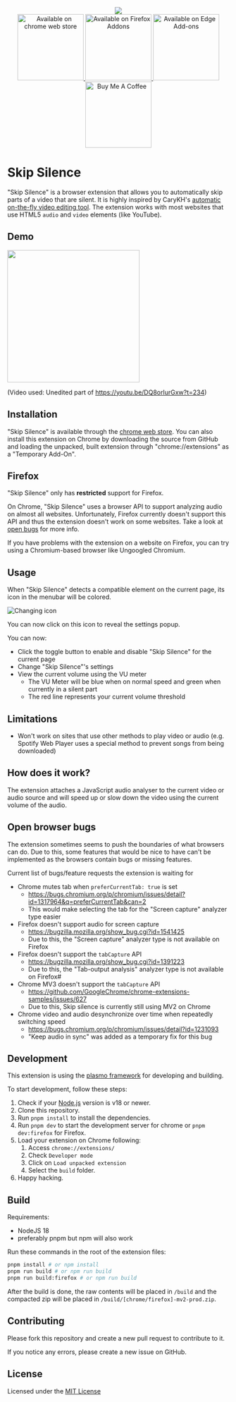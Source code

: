 <p align="center">
    <img src="img/title.png"><br />
    <a href="https://chrome.google.com/webstore/detail/skip-silence/fhdmkhbefcbhakffdihhceaklaigdllh">
        <img src="img/chrome.png" alt="Available on chrome web store" width="150">
    </a>
    <a href="https://addons.mozilla.org/de/firefox/addon/skip-silence/">
        <img src="img/firefox.png" alt="Available on Firefox Addons" width="150">
    </a>
    <a href="https://microsoftedge.microsoft.com/addons/detail/skip-silence/njflliajflcedhfmpmhdekhmejekonmc">
        <img src="img/edge.png" alt="Available on Edge Add-ons" width="150">
    </a>
    <a href="https://www.buymeacoffee.com/vantezzen" target="_blank">
      <img src="src/assets/img/bmc.png" alt="Buy Me A Coffee" width="150">
    </a>
</p>

# Skip Silence

"Skip Silence" is a browser extension that allows you to automatically skip parts of a video that are silent.
It is highly inspired by CaryKH's [automatic on-the-fly video editing tool](https://www.youtube.com/watch?v=DQ8orIurGxw).
The extension works with most websites that use HTML5 `audio` and `video` elements (like YouTube).

## Demo

<img src="img/demo.gif" height="300">

(Video used: Unedited part of <https://youtu.be/DQ8orIurGxw?t=234>)

## Installation

"Skip Silence" is available through the [chrome web store](https://chrome.google.com/webstore/detail/skip-silence/fhdmkhbefcbhakffdihhceaklaigdllh).
You can also install this extension on Chrome by downloading the source from GitHub and loading the unpacked, built extension through "chrome://extensions" as a "Temporary Add-On".

## Firefox

"Skip Silence" only has **restricted** support for Firefox.

On Chrome, "Skip Silence" uses a browser API to support analyzing audio on almost all websites. Unfortunately, Firefox currently doesn't support this API and thus the extension doesn't work on some websites. Take a look at [open bugs](#open-browser-bugs) for more info.

If you have problems with the extension on a website on Firefox, you can try using a Chromium-based browser like Ungoogled Chromium.

## Usage

When "Skip Silence" detects a compatible element on the current page, its icon in the menubar will be colored.

![Changing icon](img/icon_change.png)

You can now click on this icon to reveal the settings popup.

You can now:

- Click the toggle button to enable and disable "Skip Silence" for the current page
- Change "Skip Silence"'s settings
- View the current volume using the VU meter
  - The VU Meter will be blue when on normal speed and green when currently in a silent part
  - The red line represents your current volume threshold

## Limitations

- Won't work on sites that use other methods to play video or audio (e.g. Spotify Web Player uses a special method to prevent songs from being downloaded)

## How does it work?

The extension attaches a JavaScript audio analyser to the current video or audio source and will speed up or slow down the video using the current volume of the audio.

## Open browser bugs

The extension sometimes seems to push the boundaries of what browsers can do. Due to this, some features that would be nice to have can't be implemented as the browsers contain bugs or missing features.

Current list of bugs/feature requests the extension is waiting for

- Chrome mutes tab when `preferCurrentTab: true` is set
  - https://bugs.chromium.org/p/chromium/issues/detail?id=1317964&q=preferCurrentTab&can=2
  - This would make selecting the tab for the "Screen capture" analyzer type easier
- Firefox doesn't support audio for screen capture
  - https://bugzilla.mozilla.org/show_bug.cgi?id=1541425
  - Due to this, the "Screen capture" analyzer type is not available on Firefox
- Firefox doesn't support the `tabCapture` API
  - https://bugzilla.mozilla.org/show_bug.cgi?id=1391223
  - Due to this, the "Tab-output analysis" analyzer type is not available on Firefox#
- Chrome MV3 doesn't support the `tabCapture` API
  - https://github.com/GoogleChrome/chrome-extensions-samples/issues/627
  - Due to this, Skip silence is currently still using MV2 on Chrome
- Chrome video and audio desynchronize over time when repeatedly switching speed
  - https://bugs.chromium.org/p/chromium/issues/detail?id=1231093
  - "Keep audio in sync" was added as a temporary fix for this bug

## Development

This extension is using the [plasmo framework](https://docs.plasmo.com/) for developing and building.

To start development, follow these steps:

1. Check if your [Node.js](https://nodejs.org/) version is v18 or newer.
2. Clone this repository.
3. Run `pnpm install` to install the dependencies.
4. Run `pnpm dev` to start the development server for chrome or `pnpm dev:firefox` for Firefox.
5. Load your extension on Chrome following:
   1. Access `chrome://extensions/`
   2. Check `Developer mode`
   3. Click on `Load unpacked extension`
   4. Select the `build` folder.
6. Happy hacking.

## Build

Requirements:

- NodeJS 18
- preferably pnpm but npm will also work

Run these commands in the root of the extension files:

```bash
pnpm install # or npm install
pnpm run build # or npm run build
pnpm run build:firefox # or npm run build
```

After the build is done, the raw contents will be placed in `/build` and the compacted zip will be placed in `/build/[chrome/firefox]-mv2-prod.zip`.

## Contributing

Please fork this repository and create a new pull request to contribute to it.

If you notice any errors, please create a new issue on GitHub.

## License

Licensed under the [MIT License](LICENSE)
